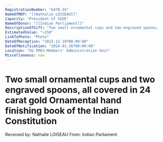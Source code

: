 ```yaml
---
RegistrationNumber: "G470-24"
NameOfMEP: "[[Nathalie LOISEAU]]"
Capacity: "President of SEDE"
NameOfDonor: "[[Indian Parliament]]"
DescriptionOfGift: "Two small ornamental cups and two engraved spoons, all covered in 24 carat gold Ornamental hand finishing book of the Indian Constitution"
EstimatedValue: ">150"
LinkToPhoto: "Photo"
DateOfReception: "2023-12-19T00:00:00"
DateOfNotification: "2024-01-26T00:00:00"
Location: "DG PRES-Members' Administration Unit"
Miscellaneous: nan
---
```


# Two small ornamental cups and two engraved spoons, all covered in 24 carat gold Ornamental hand finishing book of the Indian Constitution

Received by: Nathalie LOISEAU
From: Indian Parliament
